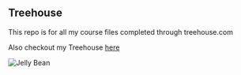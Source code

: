 ## Treehouse

This repo is for all my course files completed through treehouse.com

Also checkout my Treehouse [here](https://teamtreehouse.com/)

![Jelly Bean](https://user-images.githubusercontent.com/96049484/145844082-615ebb71-9c78-4ad9-bf96-d85ec607cdce.png)
